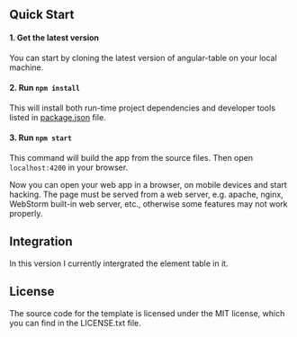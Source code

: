 
## Quick Start

#### 1. Get the latest version

You can start by cloning the latest version of angular-table on your local machine. 

#### 2. Run `npm install`

This will install both run-time project dependencies and developer tools listed
in [package.json](../package.json) file.

#### 3. Run `npm start`

This command will build the app from the source files. Then open `localhost:4200` in your browser.

Now you can open your web app in a browser, on mobile devices and start
hacking. The page must be served from a web server, e.g. apache, nginx, WebStorm built-in web server, etc., otherwise some features may not work properly.

## Integration
In this version I currently intergrated the element table in it.

## License
The source code for the template is licensed under the MIT license, which you can find in
the LICENSE.txt file.

